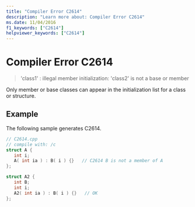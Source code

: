 ```yaml
---
title: "Compiler Error C2614"
description: "Learn more about: Compiler Error C2614"
ms.date: 11/04/2016
f1_keywords: ["C2614"]
helpviewer_keywords: ["C2614"]
---
```

# Compiler Error C2614

> 'class1' : illegal member initialization: 'class2' is not a base or member

Only member or base classes can appear in the initialization list for a class or structure.

## Example

The following sample generates C2614.

```cpp
// C2614.cpp
// compile with: /c
struct A {
   int i;
   A( int ia ) : B( i ) {}   // C2614 B is not a member of A
};

struct A2 {
   int B;
   int i;
   A2( int ia ) : B( i ) {}   // OK
};
```
